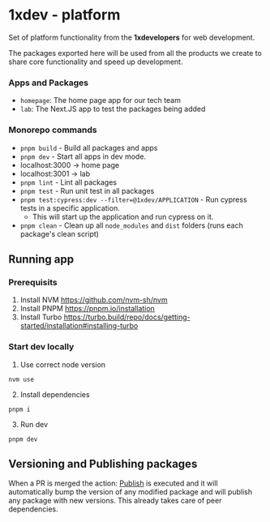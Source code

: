 # 1xdev - platform

Set of platform functionality from the **1xdevelopers** for web development. 

The packages exported here will be used from all the products we create to share core functionality and speed up development.

### Apps and Packages

- `homepage`: The home page app for our tech team
- `lab`: The Next.JS app to test the packages being added

### Monorepo commands

- `pnpm build` - Build all packages and apps
- `pnpm dev` - Start all apps in dev mode.
 - localhost:3000 -> home page
 - localhost:3001 -> lab   
- `pnpm lint` - Lint all packages
- `pnpm test` - Run unit test in all packages
- `pnpm test:cypress:dev --filter=@1xdev/APPLICATION` - Run cypress tests in a specific application.
  - This will start up the application and run cypress on it.
- `pnpm clean` - Clean up all `node_modules` and `dist` folders (runs each package's clean script)

## Running app

### Prerequisits
1. Install NVM
  https://github.com/nvm-sh/nvm
2. Install PNPM
  https://pnpm.io/installation
3. Install Turbo
  https://turbo.build/repo/docs/getting-started/installation#installing-turbo

### Start dev locally
1. Use correct node version
```
nvm use
```
2. Install dependencies
```
pnpm i
```
3. Run dev
```
pnpm dev
```

## Versioning and Publishing packages

When a PR is merged the action: [Publish](https://github.com/devxicans/platform/actions/workflows/release.yml) is executed and it will automatically bump the version of any modified package and will publish any package with new versions. This already takes care of peer dependencies.
